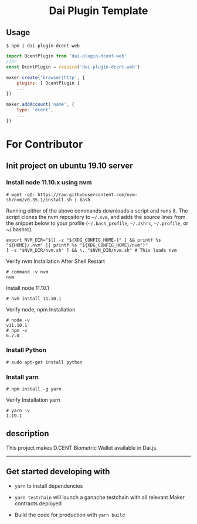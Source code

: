 <h1 align="center">
Dai Plugin Template
</h1>

## Usage
```
$ npm i dai-plugin-dcent-web
```

```javascript
import DcentPlugin from 'dai-plugin-dcent-web'
//or
const DcentPlugin = require('dai-plugin-dcent-web')

maker.create('browser|http', {
    plugins: [ DcentPlugin ]
    ...
})

maker.addAccount('name', {
    type: 'dcent',
    ...
})
```

# For Contributor
## Init project on ubuntu 19.10 server
### Install node 11.10.x using nvm
```
# wget -qO- https://raw.githubusercontent.com/nvm-sh/nvm/v0.35.1/install.sh | bash
```
Running either of the above commands downloads a script and runs it. The script clones the nvm repository to `~/.nvm`, and adds the source lines from the snippet below to your profile (`~/.bash_profile`, `~/.zshrc`, `~/.profile`, or ~/.bashrc).
```
export NVM_DIR="$([ -z "${XDG_CONFIG_HOME-}" ] && printf %s "${HOME}/.nvm" || printf %s "${XDG_CONFIG_HOME}/nvm")"
[ -s "$NVM_DIR/nvm.sh" ] && \. "$NVM_DIR/nvm.sh" # This loads nvm
```
Verify nvm Installation After Shell Restart
```
# command -v nvm
nvm
```
Install node 11.10.1
```
# nvm install 11.10.1
```
Verify node, npm Installation
```
# node -v
v11.10.1
# npm -v
6.7.0
```
### Install Python
```
# sudo apt-get install python
```
### Install yarn
```
# npm install -g yarn
```
Verify Installation yarn
```
# yarn -v
1.19.1
```
## description

This project makes D.CENT Biometric Wallet available in Dai.js.

___

## Get started developing with

* `yarn` to install dependencies

* `yarn testchain` will launch a ganache testchain with all relevant Maker contracts deployed

* Build the code for production with `yarn build`